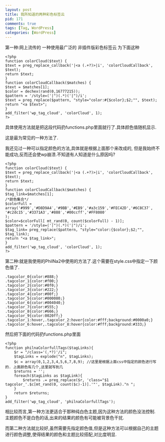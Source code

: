 ```yaml
--- 
layout: post
title: 我所知道的两种彩色标签云
pid: 171
comments: true
tags: [Tag, WordPress]
categories: [WordPress]
---
```

第一种:网上流传的 一种使用最广泛的 非插件版彩色标签云 为下面这种

    <?php
    function colorCloud($text) {
    $text = preg_replace_callback('|<a (.+?)>|i', 'colorCloudCallback', $text);
    return $text;
    }
    function colorCloudCallback($matches) {
    $text = $matches[1];
    $color = dechex(rand(0,16777215));
    $pattern = '/style=('|")(.*)('|")/i';
    $text = preg_replace($pattern, "style="color:#{$color};$2;"", $text);
    return "<a $text>";
    }
    add_filter('wp_tag_cloud', 'colorCloud', 1);
    ?>
    
具体使用方法就是把这段代码扔functions.php里面就行了.具体颜色值随机显示.

这是最为常见的一种方法了.

我还见过一种可以指定颜色的方法,具体就是根据上面那个来改成的,
但是我始终不能成功,反而还会使wp崩溃.不知道有人知道是什么原因吗?

    <?php
    function colorCloud($text) {
    $text = preg_replace_callback('|<a (.+?)>|i', 'colorCloudCallback', $text);
    return $text;
    }
    function colorCloudCallback($matches) {
    $tag_link=$matches[1];
    /*颜色集合*/
    $colorFull = array('#999′,'#D8D9A4′,'#9BB','#EB9′,'#a3c159′,'#FEC42D','#6C8C37′,
    '#c2dc15′,'#3371A3′,'#888′,'#00ccff','#FF8080′
    );
    $color=$colorFull[ mt_rand(0, count($colorFull) - 1)];
    $pattern = '/style=('|")(.*)('|")/i';
    $tag_link= preg_replace($pattern, "style="color:{$color};$2;"", $tag_link);
    return "<a $tag_link>";
    }
    add_filter('wp_tag_cloud', 'colorCloud', 1);
    ?>
    
第二种:就是我使用的PhilNa2中使用的方法了.这个需要在style.css中指定一下颜色值了.

    .tagcolor_0{color:#888;}
    .tagcolor_1{color:#f00;}
    .tagcolor_2{color:#0f0;}
    .tagcolor_3{color:#222;}
    .tagcolor_4{color:#00f;}
    .tagcolor_5{color:#000080;}
    .tagcolor_6{color:#004040;}
    .tagcolor_7{color:#555;}
    .tagcolor_8{color:#666;}
    .tagcolor_9{color:0020ff;}
    .tagcolor_1:hover,.tagcolor_2:hover{color:#fff;background:#0000a0;}
    .tagcolor_6:hover,.tagcolor_8:hover{color:#fff;background:#333;}

然后把下面的代码扔functions.php里面

    <?php
    function philnaColorfullTags($tagLinks){
        $r = "/class='(.*?)'/i";
        $tagLinks = explode("n", $tagLinks);
        $c = array(0,1,2,3,4,5,6,7,8,9); //这里是根据上面css中指定的颜色进行写的. 上面颜色有几个,这里就写到几
        $returns = '';
        foreach($tagLinks as $tagLink){
            $returns .= preg_replace($r, 'class="$1 tagcolor_'.$c[mt_rand(0, count($c)-1)].'"', $tagLink)."n ";
        }
        return $returns;
    }
    add_filter('wp_tag_cloud', 'philnaColorfullTags');

相比较而言,第一种方法更适合于那种纯白色主题,因为这种方法的颜色没法控制. 主题颜色不是白色的话,出来的结果的颜色有可能被背景色干扰.

而第二种方法就比较好,虽然需要先指定颜色值,但是这种方法可以根据自己的主题进行颜色调整,使得结果的颜色和主题比较搭配,对比度明显.
